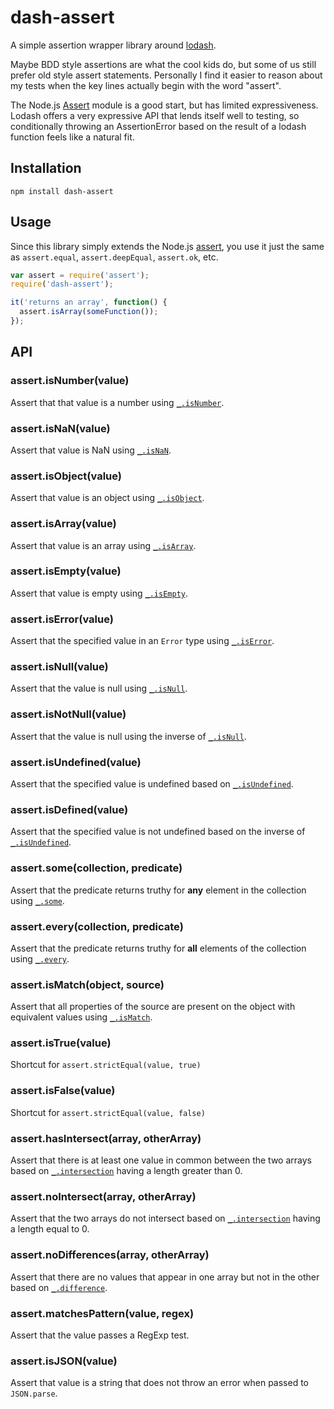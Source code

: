 # dash-assert
A simple assertion wrapper library around [lodash](https://lodash.com).

Maybe BDD style assertions are what the cool kids do, but some of us still prefer old style assert statements. Personally I find it easier to reason about my tests when the key lines actually begin with the word "assert". 

The Node.js [Assert](https://nodejs.org/api/assert.html) module is a good start, but has limited expressiveness. Lodash offers a very expressive API that lends itself well to testing, so conditionally throwing an AssertionError based on the result of a lodash function feels like a natural fit.

## Installation
~~~
npm install dash-assert
~~~

## Usage
Since this library simply extends the Node.js [assert](https://nodejs.org/api/assert.html), you use it just the same as `assert.equal`, `assert.deepEqual`, `assert.ok`, etc.

~~~js
var assert = require('assert');
require('dash-assert');

it('returns an array', function() {
  assert.isArray(someFunction());
});
~~~

## API

### assert.isNumber(value)
Assert that that value is a number using [`_.isNumber`](https://lodash.com/docs#isNumber).

### assert.isNaN(value)
Assert that value is NaN using [`_.isNaN`](https://lodash.com/docs#isNaN).

### assert.isObject(value)
Assert that value is an object using [`_.isObject`](https://lodash.com/docs#isObject).

### assert.isArray(value)
Assert that value is an array using [`_.isArray`](https://lodash.com/docs#isArray).

### assert.isEmpty(value)
Assert that value is empty using [`_.isEmpty`](https://lodash.com/docs#isEmpty).

### assert.isError(value)
Assert that the specified value in an `Error` type using [`_.isError`](https://lodash.com/docs#isError).

### assert.isNull(value)
Assert that the value is null using [`_.isNull`](https://lodash.com/docs#isNull).

### assert.isNotNull(value)
Assert that the value is null using the inverse of [`_.isNull`](https://lodash.com/docs#isNull).

### assert.isUndefined(value)
Assert that the specified value is undefined based on [`_.isUndefined`](https://lodash.com/docs#isUndefined).

### assert.isDefined(value)
Assert that the specified value is not undefined based on the inverse of [`_.isUndefined`](https://lodash.com/docs#isUndefined).

### assert.some(collection, predicate)
Assert that the predicate returns truthy for __any__ element in the collection using [`_.some`](https://lodash.com/docs#some).

### assert.every(collection, predicate)
Assert that the predicate returns truthy for __all__ elements of the collection using [`_.every`](https://lodash.com/docs#every).

### assert.isMatch(object, source)
Assert that all properties of the source are present on the object with equivalent values using [`_.isMatch`](https://lodash.com/docs#isMatch).

### assert.isTrue(value)
Shortcut for `assert.strictEqual(value, true)`

### assert.isFalse(value)
Shortcut for `assert.strictEqual(value, false)`

### assert.hasIntersect(array, otherArray)
Assert that there is at least one value in common between the two arrays based on [`_.intersection`](https://lodash.com/docs#intersection) having a length greater than 0.

### assert.noIntersect(array, otherArray)
Assert that the two arrays do not intersect based on [`_.intersection`](https://lodash.com/docs#intersection) having a length equal to 0.

### assert.noDifferences(array, otherArray)
Assert that there are no values that appear in one array but not in the other based on [`_.difference`](https://lodash.com/docs#difference).


### assert.matchesPattern(value, regex)
Assert that the value passes a RegExp test.

### assert.isJSON(value)
Assert that value is a string that does not throw an error when passed to `JSON.parse`.











